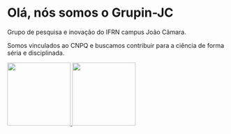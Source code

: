 <h1>Olá, nós somos o Grupin-JC</h1>

<p>
  Grupo de pesquisa e inovação do IFRN campus João Câmara.
</p>

<p>
  Somos vinculados ao CNPQ e buscamos contribuir para a ciência de forma séria e disciplinada.
</p>

<div>
  <a href="https://github.com/Grupin-JC"/>
  <img height="145em" src="https://github-readme-stats.vercel.app/api?username=Grupin-JC&show_icons=true&theme=omni&include_all_commits=true&count_private=true"/>
  <img height="145em" src="https://github-readme-stats.vercel.app/api/top-langs/?username=Grupin-JC&layout=compact&langs_count=7&theme=omni"/>
</div>
